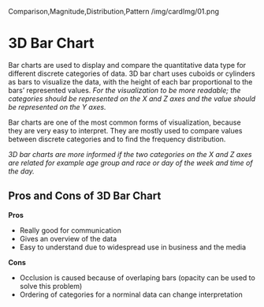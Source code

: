 Comparison,Magnitude,Distribution,Pattern
/img/cardImg/01.png
# 3D Bar Chart

Bar charts are used to display and compare the quantitative data type for different discrete categories of data. 3D bar chart uses cuboids or cylinders as bars to visualize the data, with the height of each bar proportional to the bars’ represented values. _For the visualization to be more readable; the categories should be represented on the X and Z axes and the value should be represented on the Y axes._

Bar charts are one of the most common forms of visualization, because they are very easy to interpret. They are mostly used to compare values between discrete categories and to find the frequency distribution.

_3D bar charts are more informed if the two categories on the X and Z axes are related for example age group and race or day of the week and time of the day._ 

## Pros and Cons of 3D Bar Chart

__Pros__
* Really good for communication
* Gives an overview of the data
* Easy to understand due to widespread use in business and the media

__Cons__
* Occlusion is caused because of overlaping bars (opacity can be used to solve this problem)
* Ordering of categories for a norminal data can change interpretation